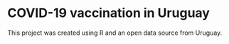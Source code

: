 # COVID-19 vaccination in Uruguay

This project was created using R and an open data source from Uruguay.